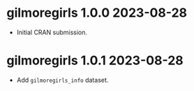 # gilmoregirls 1.0.0 2023-08-28

* Initial CRAN submission.

# gilmoregirls 1.0.1 2023-08-28

* Add `gilmoregirls_info` dataset.
